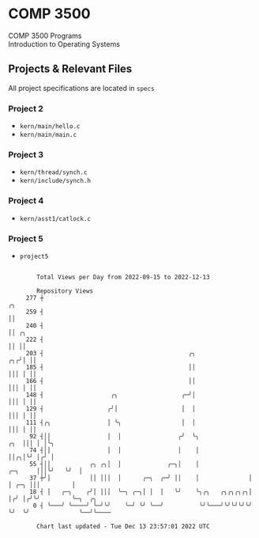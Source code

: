 # COMP 3500
COMP 3500 Programs  
Introduction to Operating Systems  
## Projects & Relevant Files
All project specifications are located in `specs`
### Project 2
- `kern/main/hello.c`
- `kern/main/main.c`
### Project 3
- `kern/thread/synch.c`
- `kern/include/synch.h`
### Project 4
- `kern/asst1/catlock.c`
### Project 5
- `project5`

```

        Total Views per Day from 2022-09-15 to 2022-12-13

        Repository Views
     277 ┼                                                                         ╭╮
     259 ┤                                                                         ││
     240 ┤                                                                         ││ ╭╮
     222 ┤                                                                         ││ ││
     203 ┤                                         ╭╮                           ╭╮╭╯│ ││
     185 ┤                                         ││                           │││ │ ││
     166 ┤                                         ││                           │││ │ ││
     148 ┤                   ╭╮                  ╭─╯│                           │││ │ ││
     129 ┤                  ╭╯│                  │  │                           │││ │ ││
     111 ┤╭╮                │ ╰╮                 │  │                           │││ │ ││
      92 ┤││                │  │                ╭╯  ╰╮                      ╭╮  │││ │ │╰╮
      74 ┤││                │  │                │    │                      ││╭╮│╰╯ │╭╯ │
      55 ┤││           ╭╮ ╭╮│  │             ╭─╮│    │              ╭─╮     │││╰╯   ╰╯  │
      37 ┼╯│           ││ │││  │      ╭─╮  ╭─╯ ││    │              │ │ ╭─╮ │││         │
      18 ┤ │   ╭─╮    ╭╯│ │││  ╰─╮ ╭─╮│ │  │   ╰╯    ╰╮╭╮   ╭╮╭╮╭╮╭╮│ │╭╯ │╭╯╰╯         ╰─╮  ╭╮
       0 ┤ ╰───╯ ╰────╯ ╰─╯╰╯    ╰─╯ ╰╯ ╰──╯          ╰╯╰───╯╰╯╰╯╰╯╰╯ ╰╯  ╰╯              ╰──╯╰────

        Chart last updated - Tue Dec 13 23:57:01 2022 UTC
        
```
